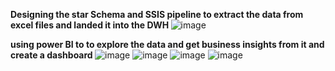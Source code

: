 <b> Designing the star Schema and SSIS pipeline to extract the data from excel files and landed it into the DWH </b>
![image](https://github.com/MariamAboelfadl/Retail-Invoice-DWH/assets/85036058/bc4b63c4-56dd-44d8-b3a6-861cd8530af0)

<b> using power BI to to explore the data and get business insights from it and create a dashboard </b>
![image](https://github.com/MariamAboelfadl/Retail-Invoice-DWH/assets/85036058/2334513a-d764-4eda-bb16-f18bbe1657c5)
![image](https://github.com/MariamAboelfadl/Retail-Invoice-DWH/assets/85036058/e2b0b62f-2be4-4560-917f-28e5084a80d5)
![image](https://github.com/MariamAboelfadl/Retail-Invoice-DWH/assets/85036058/7780b772-34a8-4599-94af-e2b3a6c152d9)
![image](https://github.com/MariamAboelfadl/Retail-Invoice-DWH/assets/85036058/e0704f07-cd7f-4567-919b-069977bf123e)









 
